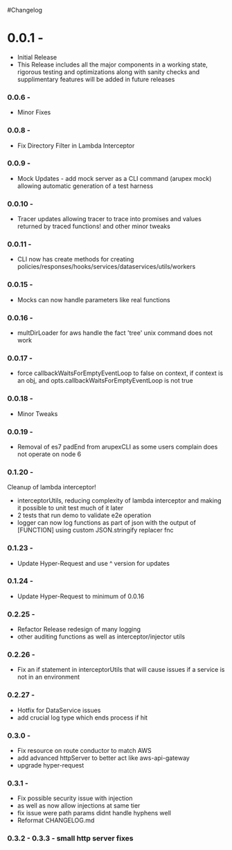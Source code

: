 #Changelog

 # 0.0.1 - 
 - Initial Release
 - This Release includes all the major components in a working state, rigorous testing and optimizations along with sanity checks and supplimentary features will be added in future releases

### 0.0.6 - 
- Minor Fixes
### 0.0.8 - 
- Fix Directory Filter in Lambda Interceptor

### 0.0.9 - 
- Mock Updates - add mock server as a CLI command (arupex mock) allowing automatic generation of a test harness
### 0.0.10 - 
- Tracer updates allowing tracer to trace into promises and values returned by traced functions! and other minor tweaks
### 0.0.11 - 
- CLI now has create methods for creating policies/responses/hooks/services/dataservices/utils/workers
### 0.0.15 - 
- Mocks can now handle parameters like real functions
### 0.0.16 - 
- multDirLoader for aws handle the fact 'tree' unix command does not work
### 0.0.17 - 
- force callbackWaitsForEmptyEventLoop to false on context, if context is an obj, and opts.callbackWaitsForEmptyEventLoop is not true
### 0.0.18 - 
- Minor Tweaks
### 0.0.19 - 
- Removal of es7 padEnd from arupexCLI as some users complain does not operate on node 6

### 0.1.20 - 
Cleanup of lambda interceptor!
 - interceptorUtils, reducing complexity of lambda interceptor and making it possible to unit test much of it later
 - 2 tests that run demo to validate e2e operation
 - logger can now log functions as part of json with the output of [FUNCTION] using custom JSON.stringify replacer fnc
 
### 0.1.23 - 
- Update Hyper-Request and use ^ version for updates
### 0.1.24 - 
- Update Hyper-Request to minimum of 0.0.16

### 0.2.25 - 
- Refactor Release redesign of many logging 
- other auditing functions as well as interceptor/injector utils

### 0.2.26 - 
- Fix an if statement in interceptorUtils that will cause issues if a service is not in an environment

### 0.2.27 - 
- Hotfix for DataService issues
- add crucial log type which ends process if hit

### 0.3.0 - 
- Fix resource on route conductor to match AWS
- add advanced httpServer to better act like aws-api-gateway
- upgrade hyper-request

### 0.3.1 - 
- Fix possible security issue with injection
- as well as now allow injections at same tier
- fix issue were path params didnt handle hyphens well
- Reformat CHANGELOG.md

### 0.3.2 - 0.3.3 - small http server fixes